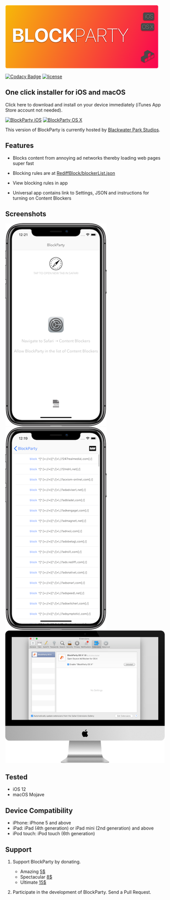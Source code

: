![BlockParty](blockparty-logo.png)

[![Codacy Badge](https://api.codacy.com/project/badge/Grade/82ada998bee343eeac33ef772316427a)](https://www.codacy.com/app/krish.kumar/BlockParty?utm_source=github.com&utm_medium=referral&utm_content=krishkumar/BlockParty&utm_campaign=badger)
[![license](https://img.shields.io/github/license/mashape/apistatus.svg?maxAge=2592000)](LICENSE)

## One click installer for iOS and macOS

Click here to download and install on your device immediately (iTunes App Store account not needed).

[![BlockParty iOS](https://blackwaterparkstudios.com/img/download-blockparty-ios@2x.png)](https://blackwaterparkstudios.com/blockparty/) [![BlockParty OS X](https://blackwaterparkstudios.com/img/download-blockparty-mac@2x.png)](https://github.com/krishkumar/BlockParty/blob/master/BlockParty%20-%20Desktop%20Safari/distributable/BlockParty.safariextz?raw=true)


This version of BlockParty is currently hosted by [Blackwater Park Studios](https://blackwaterparkstudios.com).

## Features

- Blocks content from annoying ad networks thereby loading web pages super fast

- Blocking rules are at [RediffBlock/blockerList.json](RediffBlock/blockerList.json)

- View blocking rules in app

- Universal app contains link to Settings, JSON and instructions for turning on Content Blockers

## Screenshots

![Screen1](Screenshot01.png)
![Screen2](Screenshot02.png)
![Screen3](Screenshot03.png)

## Tested

- iOS 12
- macOS Mojave

## Device Compatibility

- iPhone: iPhone 5 and above
- iPad: iPad (4th generation) or iPad mini (2nd generation) and above
- iPod touch: iPod touch (6th generation)

## Support

1. Support BlockParty by donating.
     - Amazing [5$](https://paypal.me/paykk/5)
     - Spectacular [8$](https://paypal.me/paykk/8)
     - Ultimate [15$](https://paypal.me/paykk/15)

2. Participate in the development of BlockParty. Send a Pull Request.


[b4c6038a]: http://paypal.me/paykk "paypal.me/paykk"
